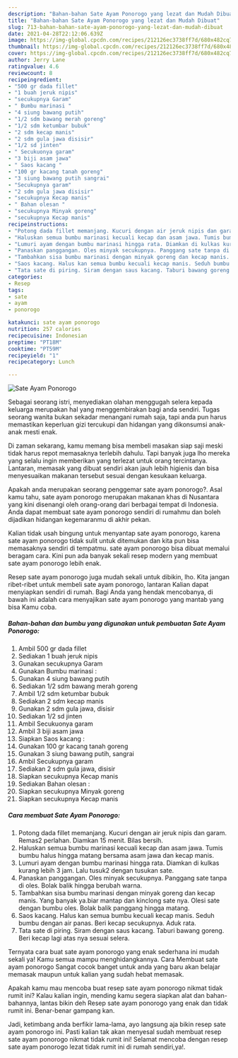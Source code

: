 ```yaml
---
description: "Bahan-bahan Sate Ayam Ponorogo yang lezat dan Mudah Dibuat"
title: "Bahan-bahan Sate Ayam Ponorogo yang lezat dan Mudah Dibuat"
slug: 713-bahan-bahan-sate-ayam-ponorogo-yang-lezat-dan-mudah-dibuat
date: 2021-04-28T22:12:06.639Z
image: https://img-global.cpcdn.com/recipes/212126ec3738ff7d/680x482cq70/sate-ayam-ponorogo-foto-resep-utama.jpg
thumbnail: https://img-global.cpcdn.com/recipes/212126ec3738ff7d/680x482cq70/sate-ayam-ponorogo-foto-resep-utama.jpg
cover: https://img-global.cpcdn.com/recipes/212126ec3738ff7d/680x482cq70/sate-ayam-ponorogo-foto-resep-utama.jpg
author: Jerry Lane
ratingvalue: 4.6
reviewcount: 8
recipeingredient:
- "500 gr dada fillet"
- "1 buah jeruk nipis"
- "secukupnya Garam"
- " Bumbu marinasi "
- "4 siung bawang putih"
- "1/2 sdm bawang merah goreng"
- "1/2 sdm ketumbar bubuk"
- "2 sdm kecap manis"
- "2 sdm gula jawa disisir"
- "1/2 sd jinten"
- " Secukuonya garam"
- "3 biji asam jawa"
- " Saos kacang "
- "100 gr kacang tanah goreng"
- "3 siung bawang putih sangrai"
- "Secukupnya garam"
- "2 sdm gula jawa disisir"
- "secukupnya Kecap manis"
- " Bahan olesan "
- "secukupnya Minyak goreng"
- "secukupnya Kecap manis"
recipeinstructions:
- "Potong dada fillet memanjang. Kucuri dengan air jeruk nipis dan garam. Remas2 perlahan. Diamkan 15 menit. Bilas bersih."
- "Haluskan semua bumbu marinasi kecuali kecap dan asam jawa. Tumis bumbu halus hingga matang bersama asam jawa dan kecap manis."
- "Lumuri ayam dengan bumbu marinasi hingga rata. Diamkan di kulkas kurang lebih 3 jam. Lalu tusuk2 dengan tusukan sate."
- "Panaskan panggangan. Oles minyak secukupnya. Panggang sate tanpa di oles. Bolak balik hingga berubah warna."
- "Tambahkan sisa bumbu marinasi dengan minyak goreng dan kecap manis. Yang banyak ya.biar mantap dan kinclong sate nya. Olesi sate dengan bumbu oles. Bolak balik panggang hingga matang."
- "Saos kacang. Halus kan semua bumbu kecuali kecap manis. Seduh bumbu dengan air panas. Beri kecap secukupnya. Aduk rata."
- "Tata sate di piring. Siram dengan saus kacang. Taburi bawang goreng. Beri kecap lagi atas nya sesuai selera."
categories:
- Resep
tags:
- sate
- ayam
- ponorogo

katakunci: sate ayam ponorogo 
nutrition: 257 calories
recipecuisine: Indonesian
preptime: "PT18M"
cooktime: "PT59M"
recipeyield: "1"
recipecategory: Lunch

---
```



![Sate Ayam Ponorogo](https://img-global.cpcdn.com/recipes/212126ec3738ff7d/680x482cq70/sate-ayam-ponorogo-foto-resep-utama.jpg)

Sebagai seorang istri, menyediakan olahan menggugah selera kepada keluarga merupakan hal yang menggembirakan bagi anda sendiri. Tugas seorang  wanita bukan sekadar menangani rumah saja, tapi anda pun harus memastikan keperluan gizi tercukupi dan hidangan yang dikonsumsi anak-anak mesti enak.

Di zaman  sekarang, kamu memang bisa membeli masakan siap saji meski tidak harus repot memasaknya terlebih dahulu. Tapi banyak juga lho mereka yang selalu ingin memberikan yang terlezat untuk orang tercintanya. Lantaran, memasak yang dibuat sendiri akan jauh lebih higienis dan bisa menyesuaikan makanan tersebut sesuai dengan kesukaan keluarga. 



Apakah anda merupakan seorang penggemar sate ayam ponorogo?. Asal kamu tahu, sate ayam ponorogo merupakan makanan khas di Nusantara yang kini disenangi oleh orang-orang dari berbagai tempat di Indonesia. Anda dapat membuat sate ayam ponorogo sendiri di rumahmu dan boleh dijadikan hidangan kegemaranmu di akhir pekan.

Kalian tidak usah bingung untuk menyantap sate ayam ponorogo, karena sate ayam ponorogo tidak sulit untuk ditemukan dan kita pun bisa memasaknya sendiri di tempatmu. sate ayam ponorogo bisa dibuat memalui beragam cara. Kini pun ada banyak sekali resep modern yang membuat sate ayam ponorogo lebih enak.

Resep sate ayam ponorogo juga mudah sekali untuk dibikin, lho. Kita jangan ribet-ribet untuk membeli sate ayam ponorogo, lantaran Kalian dapat menyiapkan sendiri di rumah. Bagi Anda yang hendak mencobanya, di bawah ini adalah cara menyajikan sate ayam ponorogo yang mantab yang bisa Kamu coba.

<!--inarticleads1-->

##### Bahan-bahan dan bumbu yang digunakan untuk pembuatan Sate Ayam Ponorogo:

1. Ambil 500 gr dada fillet
1. Sediakan 1 buah jeruk nipis
1. Gunakan secukupnya Garam
1. Gunakan  Bumbu marinasi :
1. Gunakan 4 siung bawang putih
1. Sediakan 1/2 sdm bawang merah goreng
1. Ambil 1/2 sdm ketumbar bubuk
1. Sediakan 2 sdm kecap manis
1. Gunakan 2 sdm gula jawa, disisir
1. Sediakan 1/2 sd jinten
1. Ambil  Secukuonya garam
1. Ambil 3 biji asam jawa
1. Siapkan  Saos kacang :
1. Gunakan 100 gr kacang tanah goreng
1. Gunakan 3 siung bawang putih, sangrai
1. Ambil Secukupnya garam
1. Sediakan 2 sdm gula jawa, disisir
1. Siapkan secukupnya Kecap manis
1. Sediakan  Bahan olesan :
1. Siapkan secukupnya Minyak goreng
1. Siapkan secukupnya Kecap manis




<!--inarticleads2-->

##### Cara membuat Sate Ayam Ponorogo:

1. Potong dada fillet memanjang. Kucuri dengan air jeruk nipis dan garam. Remas2 perlahan. Diamkan 15 menit. Bilas bersih.
1. Haluskan semua bumbu marinasi kecuali kecap dan asam jawa. Tumis bumbu halus hingga matang bersama asam jawa dan kecap manis.
1. Lumuri ayam dengan bumbu marinasi hingga rata. Diamkan di kulkas kurang lebih 3 jam. Lalu tusuk2 dengan tusukan sate.
1. Panaskan panggangan. Oles minyak secukupnya. Panggang sate tanpa di oles. Bolak balik hingga berubah warna.
1. Tambahkan sisa bumbu marinasi dengan minyak goreng dan kecap manis. Yang banyak ya.biar mantap dan kinclong sate nya. Olesi sate dengan bumbu oles. Bolak balik panggang hingga matang.
1. Saos kacang. Halus kan semua bumbu kecuali kecap manis. Seduh bumbu dengan air panas. Beri kecap secukupnya. Aduk rata.
1. Tata sate di piring. Siram dengan saus kacang. Taburi bawang goreng. Beri kecap lagi atas nya sesuai selera.




Ternyata cara buat sate ayam ponorogo yang enak sederhana ini mudah sekali ya! Kamu semua mampu menghidangkannya. Cara Membuat sate ayam ponorogo Sangat cocok banget untuk anda yang baru akan belajar memasak maupun untuk kalian yang sudah hebat memasak.

Apakah kamu mau mencoba buat resep sate ayam ponorogo nikmat tidak rumit ini? Kalau kalian ingin, mending kamu segera siapkan alat dan bahan-bahannya, lantas bikin deh Resep sate ayam ponorogo yang enak dan tidak rumit ini. Benar-benar gampang kan. 

Jadi, ketimbang anda berfikir lama-lama, ayo langsung aja bikin resep sate ayam ponorogo ini. Pasti kalian tak akan menyesal sudah membuat resep sate ayam ponorogo nikmat tidak rumit ini! Selamat mencoba dengan resep sate ayam ponorogo lezat tidak rumit ini di rumah sendiri,ya!.

